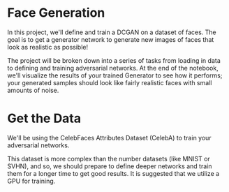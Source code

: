 # Face Generation
In this project, we'll define and train a DCGAN on a dataset of faces. The goal is to get a generator network to generate new images of faces that look as realistic as possible!

The project will be broken down into a series of tasks from loading in data to defining and training adversarial networks. At the end of the notebook, we'll visualize the results of your trained Generator to see how it performs; your generated samples should look like fairly realistic faces with small amounts of noise.

# Get the Data
We'll be using the CelebFaces Attributes Dataset (CelebA) to train your adversarial networks.

This dataset is more complex than the number datasets (like MNIST or SVHN), and so, we should prepare to define deeper networks and train them for a longer time to get good results. It is suggested that we utilize a GPU for training.
